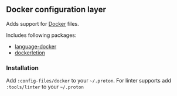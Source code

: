 ## Docker configuration layer

Adds support for [Docker](https://www.docker.com/) files.

Includes following packages:

- [language-docker](https://atom.io/packages/language-docker)
- [dockerletion](https://atom.io/packages/dockerletion)

### Installation

Add `:config-files/docker` to your `~/.proton`.
For linter supports add `:tools/linter` to your `~/.proton`
